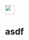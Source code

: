 <div style="display:inline-block;">
    <img style="width:30px;" src="https://img.icons8.com/color/480/instagram-verification-badge.png"><h1>asdf</h1>
</div>